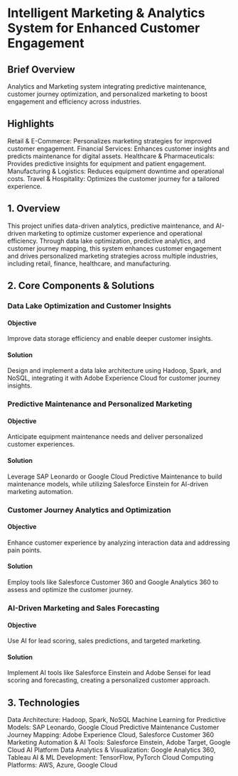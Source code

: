 # Intelligent Marketing & Analytics System for Enhanced Customer Engagement
## Brief Overview
Analytics and Marketing system integrating predictive maintenance, customer journey optimization, and personalized marketing to boost engagement and efficiency across industries.

## Highlights
Retail & E-Commerce: Personalizes marketing strategies for improved customer engagement.
Financial Services: Enhances customer insights and predicts maintenance for digital assets.
Healthcare & Pharmaceuticals: Provides predictive insights for equipment and patient engagement.
Manufacturing & Logistics: Reduces equipment downtime and operational costs.
Travel & Hospitality: Optimizes the customer journey for a tailored experience.

## 1. Overview

This project unifies data-driven analytics, predictive maintenance, and AI-driven marketing to optimize customer experience and operational efficiency. Through data lake optimization, predictive analytics, and customer journey mapping, this system enhances customer engagement and drives personalized marketing strategies across multiple industries, including retail, finance, healthcare, and manufacturing.

## 2. Core Components & Solutions
### Data Lake Optimization and Customer Insights
#### Objective
Improve data storage efficiency and enable deeper customer insights.
#### Solution
Design and implement a data lake architecture using Hadoop, Spark, and NoSQL, integrating it with Adobe Experience Cloud for customer journey insights.

### Predictive Maintenance and Personalized Marketing
#### Objective 
Anticipate equipment maintenance needs and deliver personalized customer experiences.
#### Solution
Leverage SAP Leonardo or Google Cloud Predictive Maintenance to build maintenance models, while utilizing Salesforce Einstein for AI-driven marketing automation.

### Customer Journey Analytics and Optimization
#### Objective
Enhance customer experience by analyzing interaction data and addressing pain points.
#### Solution 
Employ tools like Salesforce Customer 360 and Google Analytics 360 to assess and optimize the customer journey.

### AI-Driven Marketing and Sales Forecasting
#### Objective
Use AI for lead scoring, sales predictions, and targeted marketing.
#### Solution
Implement AI tools like Salesforce Einstein and Adobe Sensei for lead scoring and forecasting, creating a personalized customer approach.

## 3. Technologies 
Data Architecture: Hadoop, Spark, NoSQL
Machine Learning for Predictive Models: SAP Leonardo, Google Cloud Predictive Maintenance
Customer Journey Mapping: Adobe Experience Cloud, Salesforce Customer 360
Marketing Automation & AI Tools: Salesforce Einstein, Adobe Target, Google Cloud AI Platform
Data Analytics & Visualization: Google Analytics 360, Tableau
AI & ML Development: TensorFlow, PyTorch
Cloud Computing Platforms: AWS, Azure, Google Cloud
